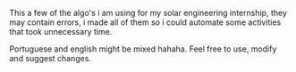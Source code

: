 This a few of the algo's i am using for my solar engineering internship, they may contain errors, i made all of them so i could automate some activities that took unnecessary time.

Portuguese and english might be mixed hahaha. Feel free to use, modify and suggest changes.
